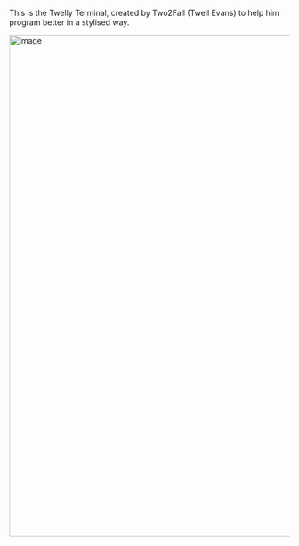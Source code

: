 This is the Twelly Terminal, created by Two2Fall (Twell Evans) to help him program better in a stylised way.

<img width="1600" height="900" alt="image" src="https://github.com/user-attachments/assets/37180146-7bba-4fc0-8855-31373c8ffa4a" />
